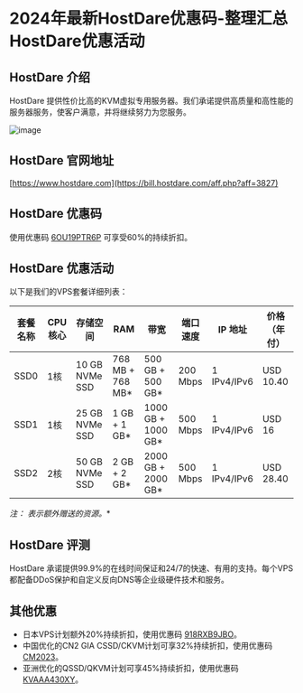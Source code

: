 # 2024年最新HostDare优惠码-整理汇总HostDare优惠活动

## HostDare 介绍
HostDare 提供性价比高的KVM虚拟专用服务器。我们承诺提供高质量和高性能的服务器服务，使客户满意，并将继续努力为您服务。

![image](https://github.com/zxuanbaobao/HostDare/assets/167614671/5066b253-400d-4686-813a-1984768ee8d9)

## HostDare 官网地址
[https://www.hostdare.com](https://bill.hostdare.com/aff.php?aff=3827)

## HostDare 优惠码
使用优惠码 [6OU19PTR6P]((https://bill.hostdare.com/aff.php?aff=3827)) 可享受60%的持续折扣。

## HostDare 优惠活动
以下是我们的VPS套餐详细列表：

| 套餐名称 | CPU 核心 | 存储空间 | RAM | 带宽 | 端口速度 | IP 地址 | 价格（年付） |
|--------|---------|--------|-----|------|--------|---------|------------|
| SSD0   | 1核     | 10 GB NVMe SSD | 768 MB + 768 MB* | 500 GB + 500 GB* | 200 Mbps | 1 IPv4/IPv6 | USD 10.40 |
| SSD1   | 1核     | 25 GB NVMe SSD | 1 GB + 1 GB* | 1000 GB + 1000 GB* | 500 Mbps | 1 IPv4/IPv6 | USD 16 |
| SSD2   | 2核     | 50 GB NVMe SSD | 2 GB + 2 GB* | 2000 GB + 2000 GB* | 500 Mbps | 1 IPv4/IPv6 | USD 28.40 |

**注：* 表示额外赠送的资源。**

## HostDare 评测
HostDare 承诺提供99.9%的在线时间保证和24/7的快速、有用的支持。每个VPS都配备DDoS保护和自定义反向DNS等企业级硬件技术和服务。

## 其他优惠
- 日本VPS计划额外20%持续折扣，使用优惠码 [918RXB9JBO]((https://bill.hostdare.com/aff.php?aff=3827))。
- 中国优化的CN2 GIA CSSD/CKVM计划可享32%持续折扣，使用优惠码 [CM2023]((https://bill.hostdare.com/aff.php?aff=3827))。
- 亚洲优化的QSSD/QKVM计划可享45%持续折扣，使用优惠码 [KVAAA430XY]((https://bill.hostdare.com/aff.php?aff=3827))。
